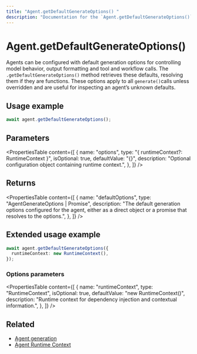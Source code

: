```yaml
---
title: "Agent.getDefaultGenerateOptions() "
description: "Documentation for the `Agent.getDefaultGenerateOptions()` method in Mastra agents, which retrieves the default options used for generate calls."
---
```


# Agent.getDefaultGenerateOptions()

Agents can be configured with default generation options for controlling model behavior, output formatting and tool and workflow calls. The `.getDefaultGenerateOptions()` method retrieves these defaults, resolving them if they are functions. These options apply to all `generate()`calls unless overridden and are useful for inspecting an agent’s unknown defaults.

## Usage example

```typescript copy
await agent.getDefaultGenerateOptions();
```

## Parameters

<PropertiesTable
content={[
{
name: "options",
type: "{ runtimeContext?: RuntimeContext }",
isOptional: true,
defaultValue: "{}",
description: "Optional configuration object containing runtime context.",
},
]}
/>

## Returns

<PropertiesTable
content={[
{
name: "defaultOptions",
type: "AgentGenerateOptions | Promise<AgentGenerateOptions>",
description: "The default generation options configured for the agent, either as a direct object or a promise that resolves to the options.",
},
]}
/>

## Extended usage example

```typescript copy
await agent.getDefaultGenerateOptions({
  runtimeContext: new RuntimeContext(),
});
```

### Options parameters

<PropertiesTable
content={[
{
name: "runtimeContext",
type: "RuntimeContext",
isOptional: true,
defaultValue: "new RuntimeContext()",
description: "Runtime context for dependency injection and contextual information.",
},
]}
/>

## Related

- [Agent generation](/docs/agents/overview#generating-responses)
- [Agent Runtime Context](/docs/server-db/runtime-context)
